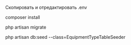 Скопировать и отредактировать .env

composer install

php artisan migrate

php artisan db:seed --class=EquipmentTypeTableSeeder
